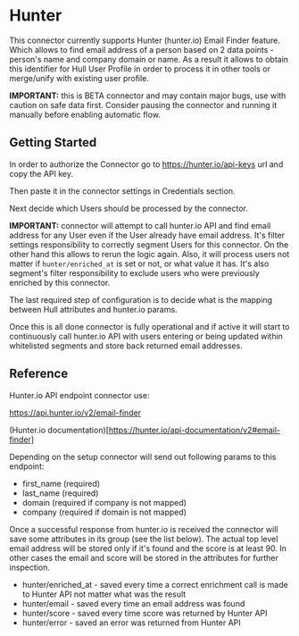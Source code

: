 # Hunter

This connector currently supports Hunter (hunter.io) Email Finder feature. Which allows to find email address of a person based on 2 data points - person's name and company domain or name. As a result it allows to obtain this identifier for Hull User Profile in order to process it in other tools or merge/unify with existing user profile.

**IMPORTANT:** this is BETA connector and may contain major bugs, use with caution on safe data first. Consider pausing the connector and running it manually before enabling automatic flow.

## Getting Started

In order to authorize the Connector go to https://hunter.io/api-keys url and copy the API key.

Then paste it in the connector settings in Credentials section.

Next decide which Users should be processed by the connector.

**IMPORTANT:** connector will attempt to call hunter.io API and find email address for any User even if the User already have email address. It's filter settings responsibility to correctly segment Users for this connector. On the other hand this allows to rerun the logic again.
Also, it will process users not matter if `hunter/enriched_at` is set or not, or what value it has. It's also segment's filter responsibility to exclude users who were previously enriched by this connector.

The last required step of configuration is to decide what is the mapping between Hull attributes and hunter.io params.

Once this is all done connector is fully operational and if active it will start to continuously call hunter.io API with users entering or being updated within whitelisted segments and store back returned email addresses.


## Reference

Hunter.io API endpoint connector use:

https://api.hunter.io/v2/email-finder

(Hunter.io documentation)[https://hunter.io/api-documentation/v2#email-finder]


Depending on the setup connector will send out following params to this endpoint:

- first_name (required)
- last_name (required)
- domain (required if company is not mapped)
- company (required if domain is not mapped)

Once a successful response from hunter.io is received the connector will save some attributes in its group (see the list below).
The actual top level email address will be stored only if it's found and the score is at least 90. In other cases the email and score will be stored in the attributes for further inspection.

- hunter/enriched_at - saved every time a correct enrichment call is made to Hunter API not matter what was the result
- hunter/email - saved every time an email address was found
- hunter/score - saved every time score was returned by Hunter API
- hunter/error - saved an error was returned from Hunter API
